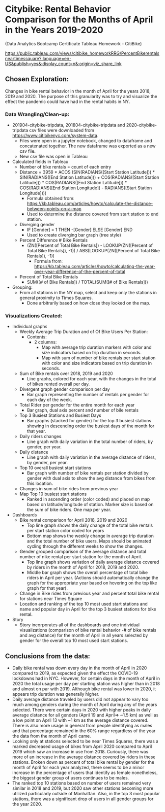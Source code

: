# Citybike: Rental Behavior Comparison for the Months of April in the Years 2019-2020

(Data Analytics Bootcamp Certificate Tableau Homework - CitiBike)

https://public.tableau.com/views/citibike_homeworkRRG/PercentBikerentalsneartimessquare?:language=en-US&publish=yes&:display_count=n&:origin=viz_share_link


## Chosen Exploration:
Changes in bike rental behavior in the month of April for the years 2018, 2019 and 2020. The purpose of this granularity was to try and visualize the effect the pandemic could have had in the rental habits in NY.

### Data Wrangling/Clean-up:
* 201904-citybike-tripdata, 201804-citybike-tripdata and 2020-citybike-tripdata csv files were downloaded from https://www.citibikenyc.com/system-data.
  * Files were open in a jupyter notebook, changed to dataframe and concatenated together. The new dataframe was exported as a new csv file.
  * New csv file was open in Tableau
* Calculated fields in Tableau
  * Number of bike rentals = count of each entry
  * Distance = 3959 * ACOS (SIN(RADIANS([Start Station Latitude])) * SIN(RADIANS([End Station Latitude])) + COS(RADIANS([Start Station Latitude])) * COS(RADIANS([End Station Latitude])) * COS(RADIANS([End Station Longitude]) - RADIANS([Start Station Longitude])))
    * Formula obtained from: https://kb.tableau.com/articles/howto/calculate-the-distance-between-points-on-a-map
    * Used to determine the distance covered from start station to end station.
  * Diverging gender
    * IF [Gender] = 1 THEN -[Gender] ELSE [Gender] END
    * Used to create diverging bar graph (tree style)
  * Percent Difference # Bike Rentals
    * (ZN([Percent of Total Bike Rentals]) - LOOKUP(ZN([Percent of Total Bike Rentals]), -1)) / ABS(LOOKUP(ZN([Percent of Total Bike Rentals]), -1))
      * Formula from: https://kb.tableau.com/articles/howto/calculating-the-year-over-year-difference-of-the-percent-of-total
  * Percent of Total Bike Rentals
    * SUM([# of Bike Rentals]) / TOTAL(SUM([# of Bike Rentals]))
* Grouping:
  * From all stations in the NY map, select and keep only the stations in general proximity to Times Squares.
    * Done arbitrarily based on how close they looked on the map.

### Visualizations Created:
  * Individual graphs 
    * Weekly Average Trip Duration and of Of Bike Users Per Station:
      * Contents:
        * 2 columns: 
          * Map with average trip duration markers with color and size indicators based on trip duration in seconds.
          * Map with sum of number of bike rentals per start station with color and size indicators based on trip duration in seconds.
    * Sum of Bike rentals over 2018, 2019 and 2020
      * Line graphs, colored for each year, with the changes in the total of bikes rented overall per day.
    * Divergent graph gender comparison per day
      * Bar graph representing the number of rentals per gender for each day of the week.
    * Total Rider per gender for the entire month for each year
      * Bar graph, dual axis percent and number of bile rentals
    * Top 3 Busiest Stations and Busiest Days
      * Bar graphs (stacked for gender) for the top 3 busiest stations showing in descending order the busiest days of the month for that year.
    * Daily riders changes
      * Line graph with daily variation in the total number of riders, by gender, per year.
    * Daily distance
      * Line graph with daily variation in the average distance of riders, by gender, per year.
    * Top 10 overall busiest start stations
      * Bar graph with number of bike rentals per station divided by gender with dual axis to show the avg distance from bikes from this location.
    * Changes in sum of bike rides from previous year
    * Map Top 10 busiest start stations
      * Ranked in ascending order (color coded) and placed on map based on latitude/longitude of station. Marker size is based on the sum of bike riders. One map per year.
  * Dashboards
    * Bike rental comparison for April 2018, 2019 and 2020
      * Top line graph shows the daily change of the total bike rentals per start station color coded for years
      * Bottom map shows the weekly change in average trip duration and the total number of bike users. Maps should be animated cycling through the different weeks to show the changes.
    * Gender grouped comparison of the average distance and total number of nike rental per start station for the month of April.
      * Top line graph shows variation of daily average distance covered by riders in the month of April for 2018, 2019 and 2020.
      * Middle bar graph shows the overall percentage of total bike riders in April per year. (Actions should automatically change the graph for the appropriate year based on hovering on the top like graph for that year).
    * Change in Bike rides from previous year and percent total bike rental for stations near Times Square
    * Location and ranking of the top 10 most used start stations and name and popular day in April for the top 3 busiest stations for bike rental.
  * Story
     * Story incorporates all of the dashboards and one individual visualizations (comparison of bike rental behavior -# of bike rentals and avg distance) for the month of April in all years selected by gender for the overall top 10 most used start stations.

## Conclusions from the data:
* Daily bike rental was down every day in the month of April in 2020 compared to 2019, as expected given the effect the COVID-19 lockdowns had in NYC. However, for certain days in the month of April in 2020 the total usage per day per starting station was higher than in 2018 and almost on par with 2019. Although bike rental was lower in 2020, it appears trip duration was generally higher.
* Daily average distance traveled by users did not appear to vary too much among genders during the month of April during any of the years selected. There were certain days in 2020 with higher peaks in daily average distance for all genders (April 19 and April=> ~1.5 km) as well as a low point on April 13 with ~1 km as the average distance covered. There is also more usage in general from people identifying as males and that percentage remained in the 60% range regardless of the year the data from the month of April came.
* Looking only at stations selected to be near Times Squares, there was a marked decreased usage of bikes from April 2020 compared to April 2019 which saw an increase in use from 2018. Curiously, there was more of an increase in the average distance covered by riders in these stations. Broken down as percent of total bike rental by gender for the month of April for each year analyzed, there seems to be a minor increase in the percentage of users that identify as female nonetheless, the biggest gender group of users continues to be males.
* The ranked top 10 stations based on number of users remained very similar in 2018 and 2019, but 2020 saw other stations becoming more utilized particularly outside of Manhattan. Also, in the top 3 most popular stations, there was a significant drop of users in all gender groups for the year 2020.
